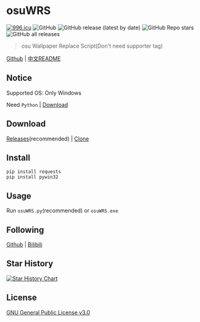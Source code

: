 # osuWRS

[![996.icu](https://img.shields.io/badge/link-996.icu-red.svg)](https://996.icu)
![GitHub](https://img.shields.io/github/license/windla/osuwrs)
![GitHub release (latest by date)](https://img.shields.io/github/v/release/windla/osuwrs)
![GitHub Repo stars](https://img.shields.io/github/stars/windla/osuwrs)
![GitHub all releases](https://img.shields.io/github/downloads/windla/osuwrs/total)

> osu Wallpaper Replace Script(Don't need supporter tag)

[Github](https://github.com/Windla/osuWRS) | [中文README](https://github.com/Windla/osuWRS/blob/master/README.md)

## Notice

Supported OS: Only Windows

Need `Python` | [Download](https://www.python.org/downloads/)

## Download
[Releases](https://github.com/Windla/osuWRS/releases)(recommended) | [Clone](https://github.com/Windla/osuWRS/archive/refs/heads/master.zip)

## Install

```
pip install requests
pip install pywin32
```

## Usage

Run `osuWRS.py`(recommended) or `osuWRS.exe`

## Following
[Github](https://github.com/Windla) | [Bilibili](https://space.bilibili.com/358002685)

## Star History
[![Star History Chart](https://api.star-history.com/svg?repos=Windla/osuWRS&type=Date)](https://star-history.com/#Windla/osuWRS&Date)

## License

[GNU General Public License v3.0](https://github.com/Windla/osuWRS/blob/master/LICENSE)
